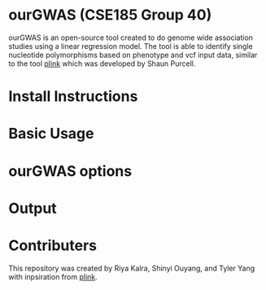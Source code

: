 # ourGWAS (CSE185 Group 40)
ourGWAS is an open-source tool created to do genome wide association studies using a linear regression model. The tool is able to identify single nucleotide polymorphisms based on phenotype and vcf input data, similar to the tool [plink](https://zzz.bwh.harvard.edu/plink/) which was developed by Shaun Purcell.

# Install Instructions

# Basic Usage

# ourGWAS options

# Output

# Contributers
This repository was created by Riya Kalra, Shinyi Ouyang, and Tyler Yang with inpsiration from [plink](https://zzz.bwh.harvard.edu/plink/). 
